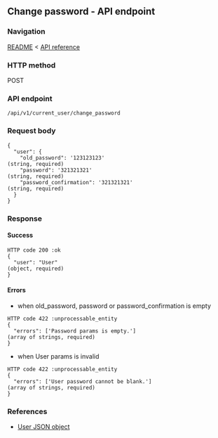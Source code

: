 ## Change password - API endpoint

### Navigation
[README](../../../../README.md)
<
[API reference](../../../api_reference.md)

### HTTP method
POST

### API endpoint
`/api/v1/current_user/change_password`

### Request body
```
{
  "user": {
    "old_password": '123123123'                                                 (string, required)
    "password": '321321321'                                                     (string, required)
    "password_confirmation": '321321321'                                                 (string, required)
  }
}
```

### Response
#### Success
```
HTTP code 200 :ok
{
  "user": "User"                                                                (object, required)
}
```

#### Errors
- when old_password, password or password_confirmation is empty
```
HTTP code 422 :unprocessable_entity
{
  "errors": ['Password params is empty.']                                       (array of strings, required)
}
```

- when User params is invalid
```
HTTP code 422 :unprocessable_entity
{
  "errors": ['User password cannot be blank.']                                  (array of strings, required)
}
```

### References
- [User JSON object](../../../json_objects/user.md)
